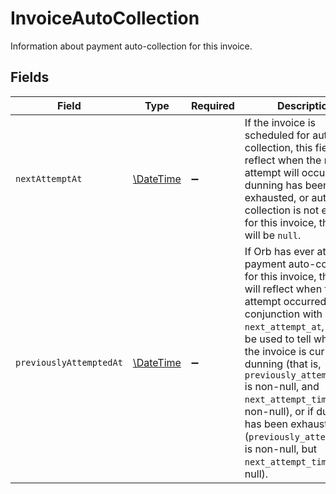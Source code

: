# InvoiceAutoCollection

Information about payment auto-collection for this invoice.


## Fields

| Field                                                                                                                                                                                                                                                                                                                                                                                                                                 | Type                                                                                                                                                                                                                                                                                                                                                                                                                                  | Required                                                                                                                                                                                                                                                                                                                                                                                                                              | Description                                                                                                                                                                                                                                                                                                                                                                                                                           |
| ------------------------------------------------------------------------------------------------------------------------------------------------------------------------------------------------------------------------------------------------------------------------------------------------------------------------------------------------------------------------------------------------------------------------------------- | ------------------------------------------------------------------------------------------------------------------------------------------------------------------------------------------------------------------------------------------------------------------------------------------------------------------------------------------------------------------------------------------------------------------------------------- | ------------------------------------------------------------------------------------------------------------------------------------------------------------------------------------------------------------------------------------------------------------------------------------------------------------------------------------------------------------------------------------------------------------------------------------- | ------------------------------------------------------------------------------------------------------------------------------------------------------------------------------------------------------------------------------------------------------------------------------------------------------------------------------------------------------------------------------------------------------------------------------------- |
| `nextAttemptAt`                                                                                                                                                                                                                                                                                                                                                                                                                       | [\DateTime](https://www.php.net/manual/en/class.datetime.php)                                                                                                                                                                                                                                                                                                                                                                         | :heavy_minus_sign:                                                                                                                                                                                                                                                                                                                                                                                                                    | If the invoice is scheduled for auto-collection, this field will reflect when the next attempt will occur. If dunning has been exhausted, or auto-collection is not enabled for this invoice, this field will be `null`.                                                                                                                                                                                                              |
| `previouslyAttemptedAt`                                                                                                                                                                                                                                                                                                                                                                                                               | [\DateTime](https://www.php.net/manual/en/class.datetime.php)                                                                                                                                                                                                                                                                                                                                                                         | :heavy_minus_sign:                                                                                                                                                                                                                                                                                                                                                                                                                    | If Orb has ever attempted payment auto-collection for this invoice, this field will reflect when that attempt occurred. In conjunction with `next_attempt_at`, this can be used to tell whether the invoice is currently in dunning (that is, `previously_attempted_at` is non-null, and `next_attempt_time` is non-null), or if dunning has been exhausted (`previously_attempted_at` is non-null, but `next_attempt_time` is null). |